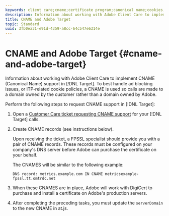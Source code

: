 ```yaml
---
keywords: client care;cname;certificate program;canonical name;cookies;certificate;amc;adobe managed certificate
description: Information about working with Adobe Client Care to implement CNAME (Canonical Name) support in Adobe Target.
title: CNAME and Adobe Target
topic: Standard
uuid: 3fb0ea31-e91d-4359-a8cc-64c547e6314e
---
```


# CNAME and Adobe Target {#cname-and-adobe-target}

Information about working with Adobe Client Care to implement CNAME (Canonical Name) support in [!DNL Target]. To best handle ad blocking issues, or ITP-related cookie policies, a CNAME is used so calls are made to a domain owned by the customer rather than a domain owned by Adobe.

Perform the following steps to request CNAME support in [!DNL Target]:

1. Open a [Customer Care ticket requesting CNAME support](/help/cmp-resources-and-contact-information.md#reference_ACA3391A00EF467B87930A450050077C) for your [!DNL Target] calls.

1. Create CNAME records (see instructions below). 

   Upon receiving the ticket, a FPSSL specialist should provide you with a pair of CNAME records. These records must be configured on your company's DNS server before Adobe can purchase the certificate on your behalf. 

   The CNAMES will be similar to the following example:

   `DNS record: metrics.example.com IN CNAME metricsexample-fpssl.tt.omtrdc.net`

1. When these CNAMES are in place, Adobe will work with DigiCert to purchase and install a certificate on Adobe's production servers.

1. After completing the preceding tasks, you must update the `serverDomain` to the new CNAME in at.js.
